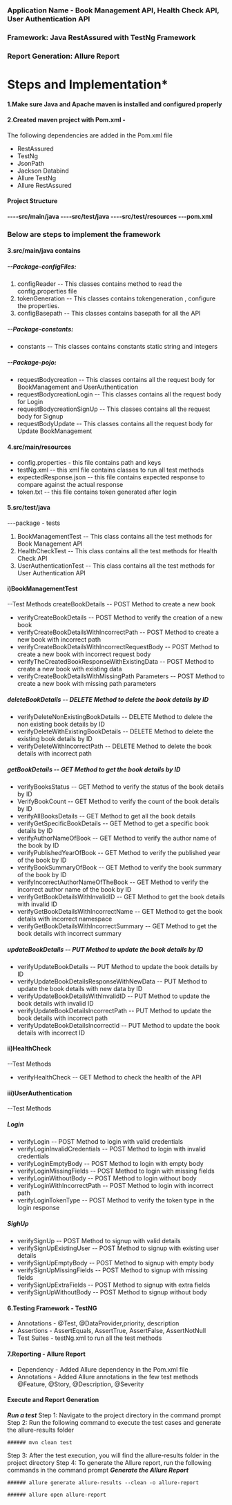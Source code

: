 
### Application Name - Book Management API, Health Check API, User Authentication API

### Framework: Java RestAssured with TestNg Framework

### Report Generation: Allure Report

# ****Steps and Implementation*****

#### 1.Make sure Java and Apache maven is installed and configured properly

#### 2.Created maven project with Pom.xml - 

The following dependencies are added in the Pom.xml file
* RestAssured
* TestNg
* JsonPath
* Jackson Databind
* Allure TestNg
* Allure RestAssured

#### Project Structure

**----src/main/java
----src/test/java
----src/test/resources
---pom.xml**

### Below are steps to implement the framework

#### 3.src/main/java contains

##### --Package-configFiles:
1. configReader -- This classes contains method to read the config.properties file
2. tokenGeneration --  This classes contains tokengeneration , configure the properties.
3. configBasepath -- This classes contains basepath for all the API

##### --Package-constants:
* constants -- This classes contains constants static string and integers

##### --Package-pojo:
* requestBodycreation -- This classes contains all the request body for BookManagement and UserAuthentication
* requestBodycreationLogin -- This classes contains all the request body for Login
* requestBodycreationSignUp -- This classes contains all the request body for Signup
* requestBodyUpdate -- This classes contains all the request body for Update BookManagement

#### 4.src/main/resources

* config.properties - this file contains path and keys
* testNg.xml -- this xml file contains classes to run all test methods
* expectedResponse.json -- this file contains expected response to compare against the actual response
* token.txt -- this file contains token generated after login

#### 5.src/test/java

---package - tests
1. BookManagementTest -- This class contains all the test methods for Book Management API
2. HealthCheckTest -- This class contains all the test methods for Health Check API
3. UserAuthenticationTest -- This class contains all the test methods for User Authentication API

#### i)BookManagementTest

--Test Methods
createBookDetails -- POST Method to create a new book
* verifyCreateBookDetails -- POST Method to verify the creation of a new book
* verifyCreateBookDetailsWithIncorrectPath -- POST Method to create a new book with incorrect path
* verifyCreateBookDetailsWithIncorrectRequestBody  -- POST Method to create a new book with incorrect request body
* verifyTheCreatedBookResponseWithExistingData -- POST Method to create a new book with existing data
* verifyCreateBookDetailsWithMissingPath Parameters -- POST Method to create a new book with missing path parameters

##### deleteBookDetails -- DELETE Method to delete the book details by ID

* verifyDeleteNonExistingBookDetails -- DELETE Method to delete the non existing book details by ID
* verifyDeleteWithExistingBookDetails -- DELETE Method to delete the existing book details by ID
* verifyDeleteWithIncorrectPath -- DELETE Method to delete the book details with incorrect path

##### getBookDetails -- GET Method to get the book details by ID

* verifyBooksStatus -- GET Method to verify the status of the book details by ID
* VerifyBookCount -- GET Method to verify the count of the book details by ID
* verifyAllBooksDetails -- GET Method to get all the book details
* verifyGetSpecificBookDetails -- GET Method to get a specific book details by ID
* verifyAuthorNameOfBook -- GET Method to verify the author name of the book by ID
* verifyPublishedYearOfBook -- GET Method to verify the published year of the book by ID
* verifyBookSummaryOfBook -- GET Method to verify the book summary of the book by ID
* verifyIncorrectAuthorNameOfTheBook -- GET Method to verify the incorrect author name of the book by ID
* verifyGetBookDetailsWithInvalidID -- GET Method to get the book details with invalid ID
* verifyGetBookDetailsWithIncorrectName -- GET Method to get the book details with incorrect namespace
* verifyGetBookDetailsWithIncorrectSummary -- GET Method to get the book details with incorrect summary

##### updateBookDetails -- PUT Method to update the book details by ID

* verifyUpdateBookDetails -- PUT Method to update the book details by ID
* verifyUpdateBookDetailsResponseWithNewData -- PUT Method to update the book details with new data by ID
* verifyUpdateBookDetailsWithInvalidID -- PUT Method to update the book details with invalid ID
* verifyUpdateBookDetailsIncorrectPath -- PUT Method to update the book details with incorrect path
* verifyUpdateBookDetailsIncorrectId -- PUT Method to update the book details with incorrect ID

#### ii)HealthCheck

--Test Methods
* verifyHealthCheck -- GET Method to check the health of the API

#### iii)UserAuthentication

--Test Methods

##### Login

* verifyLogin -- POST Method to login with valid credentials
* verifyLoginInvalidCredentials -- POST Method to login with invalid credentials
* verifyLoginEmptyBody -- POST Method to login with empty body
* verifyLoginMissingFields -- POST Method to login with missing fields
* verifyLoginWithoutBody -- POST Method to login without body
* verifyLoginWithIncorrectPath -- POST Method to login with incorrect path
* verifyLoginTokenType -- POST Method to verify the token type in the login response

##### SighUp

* verifySignUp -- POST Method to signup with valid details
* verifySignUpExistingUser -- POST Method to signup with existing user details
* verifySignUpEmptyBody -- POST Method to signup with empty body
* verifySignUpMissingFields -- POST Method to signup with missing fields
* verifySignUpExtraFields -- POST Method to signup with extra fields
* verifySignUpWithoutBody -- POST Method to signup without body

#### 6.Testing Framework - TestNG
* Annotations - @Test, @DataProvider,priority, description
* Assertions - AssertEquals, AssertTrue, AssertFalse, AssertNotNull
* Test Suites - testNg.xml to run all the test methods

#### 7.Reporting - Allure Report

* Dependency - Added Allure dependency in the Pom.xml file
* Annotations - Added Allure annotations in the few test methods
@Feature, @Story, @Description, @Severity


#### Execute and Report Generation

*****Run a test*****
Step 1: Navigate to the project directory in the command prompt
Step 2: Run the following command to execute the test cases and generate the allure-results folder

`###### mvn clean test`

Step 3: After the test execution, you will find the allure-results folder in the project directory
Step 4: To generate the Allure report, run the following commands in the command prompt
*****Generate the Allure Report*****

`###### allure generate allure-results --clean -o allure-report`

`###### allure open allure-report`
